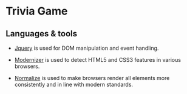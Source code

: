 # Trivia Game

## Languages & tools

- [Jquery](https://jquery.com/) is used for DOM manipulation and event handling.

- [Modernizer](https://modernizr.com/) is used to detect HTML5 and CSS3 features in various browsers.

- [Normalize](https://necolas.github.io/normalize.css/) is used to make browsers render all elements more consistently and in line with modern standards.
